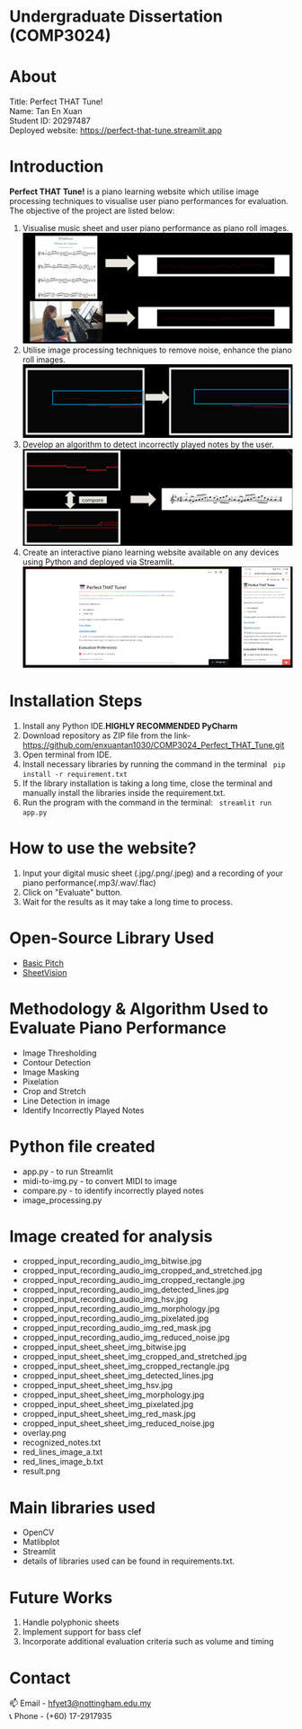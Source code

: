 # Undergraduate Dissertation (COMP3024)

# About
Title: Perfect THAT Tune!</br>
Name: Tan En Xuan</br>
Student ID: 20297487</br>
Deployed website: https://perfect-that-tune.streamlit.app

# Introduction
**Perfect THAT Tune!** is a  piano learning website which utilise image processing techniques to visualise user piano performances for evaluation.</br>
The objective of the project are listed below:
1.	Visualise music sheet and user piano performance as piano roll images.
![img.png](img.png)
2. Utilise image processing techniques to remove noise, enhance the piano roll images.
![img_1.png](img_1.png)
3. Develop an algorithm to detect incorrectly played notes by the user.
![img_2.png](img_2.png)
4. Create an interactive piano learning website available on any devices using Python and deployed via Streamlit.
![img_3.png](img_3.png)

# Installation Steps
1. Install any Python IDE.**HIGHLY RECOMMENDED PyCharm**</br>
2. Download repository as ZIP file from the link- https://github.com/enxuantan1030/COMP3024_Perfect_THAT_Tune.git </br>
3. Open terminal from IDE. </br>
3. Install necessary libraries by running the command in the terminal  ``` pip install -r requirement.txt``` </br>
4. If the library installation is taking a long time, close the terminal and manually install the libraries inside the requirement.txt. </br>
4. Run the program with the command in the terminal: ``` streamlit run app.py```

# How to use the website?
1. Input your digital music sheet (.jpg/.png/.jpeg) and a recording of your piano performance(.mp3/.wav/.flac)
2. Click on "Evaluate" button.
3. Wait for the results as it may take a long time to process.

# Open-Source Library Used
- [Basic Pitch](https://github.com/spotify/basic-pitch) 
- [SheetVision](https://github.com/cal-pratt/SheetVision)

# Methodology & Algorithm Used to Evaluate Piano Performance
- Image Thresholding
- Contour Detection
- Image Masking
- Pixelation
- Crop and Stretch
- Line Detection in image
- Identify Incorrectly Played Notes

# Python file created
- app.py - to run Streamlit
- midi-to-img.py - to convert MIDI to image
- compare.py - to identify incorrectly played notes
- image_processing.py

# Image created for analysis
- cropped_input_recording_audio_img_bitwise.jpg
- cropped_input_recording_audio_img_cropped_and_stretched.jpg
- cropped_input_recording_audio_img_cropped_rectangle.jpg
- cropped_input_recording_audio_img_detected_lines.jpg
- cropped_input_recording_audio_img_hsv.jpg
- cropped_input_recording_audio_img_morphology.jpg
- cropped_input_recording_audio_img_pixelated.jpg
- cropped_input_recording_audio_img_red_mask.jpg
- cropped_input_recording_audio_img_reduced_noise.jpg
- cropped_input_sheet_sheet_img_bitwise.jpg
- cropped_input_sheet_sheet_img_cropped_and_stretched.jpg
- cropped_input_sheet_sheet_img_cropped_rectangle.jpg
- cropped_input_sheet_sheet_img_detected_lines.jpg
- cropped_input_sheet_sheet_img_hsv.jpg
- cropped_input_sheet_sheet_img_morphology.jpg
- cropped_input_sheet_sheet_img_pixelated.jpg
- cropped_input_sheet_sheet_img_red_mask.jpg
- cropped_input_sheet_sheet_img_reduced_noise.jpg
- overlay.png
- recognized_notes.txt
- red_lines_image_a.txt
- red_lines_image_b.txt
- result.png


# Main libraries used
- OpenCV
- Matlibplot
- Streamlit
- details of libraries used can be found in requirements.txt.

# Future Works
1. Handle polyphonic sheets
2. Implement support for bass clef 
3. Incorporate additional evaluation criteria such as volume and timing

# Contact
:mailbox: Email - hfyet3@nottingham.edu.my</br>
:telephone_receiver: Phone - (+60) 17-2917935</br>
